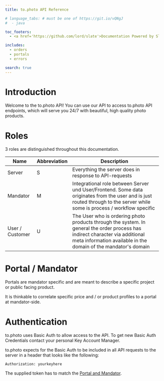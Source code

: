 ```yaml
---
title: to.photo API Reference

# language_tabs: # must be one of https://git.io/vQNgJ
#  - java

toc_footers:
  - <a href='https://github.com/lord/slate'>Documentation Powered by Slate</a>

includes:
  - orders
  - portals
  - errors

search: true
---
```


# Introduction

Welcome to the to.photo API! You can use our API to access to.photo API endpoints, which will serve you 24/7 with beautiful, high quality photo products.

# Roles

3 roles are distinguished throughout this documentation.

| Name            | Abbreviation | Description  |
| --------------- | ------------ | ------------ |
| Server          | S            | Everything the server does in response to API-requests |
| Mandator        | M            | Integrational role between Server und User/Frontend. Some data originates from the user and is just routed through to the server while some is process / workflow specific | 
| User / Customer | U            | The User who is ordering photo products through the system. In general the order process has indirect character via additional meta information available in the domain of the mandator's domain |

# Portal / Mandator

Portals are mandator specific and are meant to describe a specific project or public facing product. 

It is thinkable to correlate specific price and / or product profiles to a portal at mandator-side.

# Authentication

to.photo uses Basic Auth to allow access to the API. To get new Basic Auth Credentials contact your personal Key Account Manager.

to.photo expects for the Basic Auth to be included in all API requests to the server in a header that looks like the following:

`Authorization: yourkeyhere`

The supplied token has to match the [Portal and Mandator](#portal-mandator).

# 

